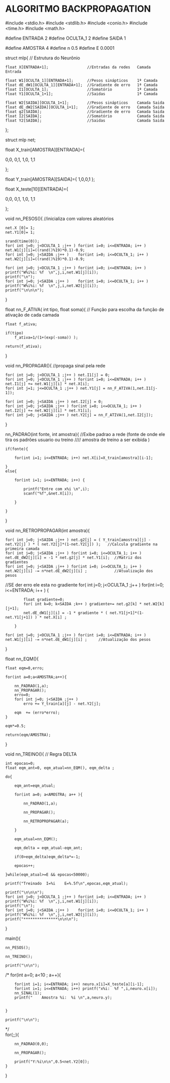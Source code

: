 # ALGORITMO BACKPROPAGATION
#include <stdio.h>
#include <stdlib.h>
#include <conio.h>
#include <time.h>
#include <math.h>

#define ENTRADA   2
#define OCULTA_1  2
#define SAIDA     1

#define AMOSTRA 4
#define n 0.5
#define E 0.0001

struct mlp{		 // Estrutura do Neurônio
	
	float X[ENTRADA+1];  				//Entradas da redes   Camada Entrada
	
	float W1[OCULTA_1][ENTRADA+1];  	//Pesos sinápticos 	  1ª Camada
	float dE_dW1[OCULTA_1][ENTRADA+1];	//Gradiente de erro   1ª Camada
	float I1[OCULTA_1];			 		//Somatório  		  1ª Camada
	float Y1[OCULTA_1+1];				//Saidas 			  1ª Camada
	
	float W2[SAIDA][OCULTA_1+1];  		//Pesos sinápticos 	  Camada Saida
	float dE_dW2[SAIDA][OCULTA_1+1];	//Gradiente de erro   Camada Saida
	float g2[SAIDA];					//Gradiente de erro   Camada Saida
	float I2[SAIDA];			 		//Somatório  		  Camada Saida
	float Y2[SAIDA];					//Saidas 			  Camada Saida
	
};

struct mlp net;

float X_train[AMOSTRA][ENTRADA]={

0,0,
0,1,
1,0,
1,1

};

float Y_train[AMOSTRA][SAIDA]={ 1,0,0,1  };
	
float X_teste[10][ENTRADA]={
	
0,0,
0,1,
1,0,
1,1

};


void nn_PESOS(){     //inicializa com valores aleatórios
	
	net.X [0]= 1;
	net.Y1[0]= 1;
	
	srand(time(0));
	for( int j=0; j<OCULTA_1 ;j++ ) for(int i=0; i<=ENTRADA; i++ )  net.W1[j][i]=((rand()%19)*0.1)-0.9;
	for( int j=0; j<SAIDA ;j++ ) 	for(int i=0; i<=OCULTA_1; i++ ) net.W2[j][i]=((rand()%19)*0.1)-0.9; 
		
	for( int j=0; j<OCULTA_1 ;j++ ) for(int i=0; i<=ENTRADA; i++ )  printf("W%i%i: %f  \n",j,i,net.W1[j][i]);
	printf("\n");
	for( int j=0; j<SAIDA ;j++ ) 	for(int i=0; i<=OCULTA_1; i++ ) printf("W%i%i: %f  \n",j,i,net.W2[j][i]);
	printf("\n\n\n");
	
}

float nn_F_ATIVA( int tipo, float soma){		// Função para escolha da função de ativação de cada camada
	
	float f_ativa;
	
	if(tipo)
		f_ativa=1/(1+(exp(-soma)) );
	
	return(f_ativa);
	
}

void nn_PROPAGAR(){	//propaga sinal pela rede
	
	
	for( int j=0; j<OCULTA_1 ;j++ ) net.I1[j] = 0;
	for( int j=0; j<OCULTA_1 ;j++ ) for(int i=0; i<=ENTRADA; i++ ) net.I1[j] += net.W1[j][i] * net.X[i];	
	for( int j=1; j<=OCULTA_1 ;j++ ) net.Y1[j] = nn_F_ATIVA(1,net.I1[j-1]);

	for( int j=0; j<SAIDA ;j++ ) net.I2[j] = 0;
	for( int j=0; j<SAIDA ;j++ ) for(int i=0; i<=OCULTA_1; i++ )   net.I2[j] += net.W2[j][i] * net.Y1[i];
	for( int j=0; j<SAIDA ;j++ ) net.Y2[j] = nn_F_ATIVA(1,net.I2[j]);
	
}


nn_PADRAO(int fonte, int amostra){		//Exibe padrao a rede (fonte de onde ele tira os padrões usuario ou treino  ////   amostra de treino a ser exibida )
	
	
	if(fonte){
		
		for(int i=1; i<=ENTRADA; i++) net.X[i]=X_train[amostra][i-1];	
		
	}
	else{
		
		for(int i=1; i<=ENTRADA; i++) {
			
			printf("Entre com x%i \n",i);
			scanf("%f",&net.X[i]);
			
		}
		
	}
	
	
}



void nn_RETROPROPAGAR(int amostra){
	
	for( int j=0; j<SAIDA ;j++ ) net.g2[j] = ( Y_train[amostra][j] - net.Y2[j] ) * ( net.Y2[j]*(1-net.Y2[j]) );	  //Calcula gradiente na primeira camada
	for( int j=0; j<SAIDA ;j++ ) for(int i=0; i<=OCULTA_1; i++ )  net.dE_dW2[j][i] = -1 * net.g2[j] * net.Y1[i];  //Matriz dos gradientes 
	for( int j=0; j<SAIDA ;j++ ) for(int i=0; i<=OCULTA_1; i++ )  net.W2[j][i] -= n*net.dE_dW2[j][i] ;			  //Atualização dos pesos


//SE der erro ele esta no gradiente	
	for( int j=0; j<OCULTA_1 ;j++ ) 
		for(int i=0; i<=ENTRADA; i++ ) {
		
			float gradiente=0;	
			for( int k=0; k<SAIDA ;k++ ) gradiente+= net.g2[k] * net.W2[k][j+1];
			net.dE_dW1[j][i] = -1 * gradiente * ( net.Y1[j+1]*(1-net.Y1[j+1]) ) * net.X[i] ;
			
		}
	
	for( int j=0; j<OCULTA_1 ;j++ ) for(int i=0; i<=ENTRADA; i++ )   net.W1[j][i] -= n*net.dE_dW1[j][i] ;	  //Atualização dos pesos		
	
}


float nn_EQM(){
	
	float eqm=0,erro;
	
	for(int a=0;a<AMOSTRA;a++){
		
		nn_PADRAO(1,a);
		nn_PROPAGAR();
		erro=0;
		for( int j=0; j<SAIDA ;j++ )
			erro += Y_train[a][j] - net.Y2[j];
			
		eqm  += (erro*erro);
	}
	
	eqm*=0.5;
	
	return(eqm/AMOSTRA);
	
}


void nn_TREINO(){			// Regra DELTA
	
	int epocas=0;
	float eqm_ant=0, eqm_atual=nn_EQM(), eqm_delta ;
	
	do{
	
		eqm_ant=eqm_atual;
		
		for(int a=0; a<AMOSTRA; a++ ){
			
			nn_PADRAO(1,a);
			
			nn_PROPAGAR();
				
			nn_RETROPROPAGAR(a);
			
		}
		
		eqm_atual=nn_EQM();
		
		eqm_delta = eqm_atual-eqm_ant;
		
		if(0>eqm_delta)eqm_delta*=-1;
	
		epocas++;
		
	}while(eqm_atual>=E && epocas<50000);
	
	printf("Treinado  I=%i    E=%.5f\n",epocas,eqm_atual);
	
	printf("\n\n\n");
	for( int j=0; j<OCULTA_1 ;j++ ) for(int i=0; i<=ENTRADA; i++ )  printf("W%i%i: %f  \n",j,i,net.W1[j][i]);
	printf("\n");
	for( int j=0; j<SAIDA ;j++ ) 	for(int i=0; i<=OCULTA_1; i++ ) printf("W%i%i: %f  \n",j,i,net.W2[j][i]);
	printf("***************\n\n\n");
	
}



main(){
	
	nn_PESOS();
		
	nn_TREINO();
	
	printf("\n\n");
	
/*	for(int a=0; a<10 ; a++){
		
		for(int i=1; i<=ENTRADA; i++) neuro.x[i]=X_teste[a][i-1];
		for(int i=1; i<=ENTRADA; i++) printf("x%i:  %f ",i,neuro.x[i]);
		nn_SINAL(1);
		printf("    Amostra %i:  %i \n",a,neuro.y);
		
		
	}
	
	printf("\n\n");
*/	
	for(;;){
		
		nn_PADRAO(0,0);
				
		nn_PROPAGAR();
		
		printf("Y:%i\n\n",0.5<net.Y2[0]);
	}
	
	
}

